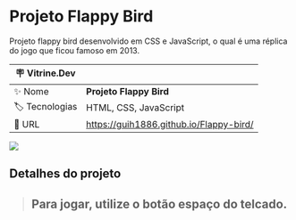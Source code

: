 # Projeto Flappy Bird

Projeto flappy bird desenvolvido em CSS e JavaScript, o qual é uma réplica do jogo que ficou famoso em 2013.

| :placard: Vitrine.Dev |     |
| -------------  | --- |
| :sparkles: Nome        | **Projeto Flappy Bird**
| :label: Tecnologias | HTML, CSS, JavaScript
| :rocket: URL         | https://guih1886.github.io/Flappy-bird/

<!-- Inserir imagem com a #vitrinedev ao final do link -->
![](#vitrinedev)

## Detalhes do projeto

> ## Para jogar, utilize o botão espaço do telcado.
